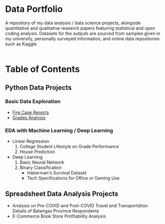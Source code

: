 <h1> Data Portfolio </h1>
A repository of my data analysis / data science projects, alongside quantitative and qualitative research papers featuring statistical and open coding analysis. Datasets for the outputs are sourced from samples given in my university, personally surveyed information, and online data repositories such as Kaggle.
<br /><br />
<h1 id="table-of-contents"> Table of Contents </h1>

<h2>Python Data Projects</h2>

<nav>
<h3> Basic Data Exploration </h3>

<ul>
  <li><a href="Python Data Projects\Basic Data Exploration\Fire Case Reports\fire_case_reports.md">Fire Case Reports</a></li>
  <li><a href="Python Data Projects\Basic Data Exploration\Fire Case Reports\grades_analysis.md">Grades Analysis</a></li>
</ul>

<h3> EDA with Machine Learning / Deep Learning </h3>
<ul>
<li>Linear Regression 
  <ol>
    <li>College Student Lifestyle on Grade Performance</li>
    <li>House Prediction</li>
  </ol>
</li>
<li>Deep Learning
  <ol>
    <li>Basic Neural Network</li>
    <li>Binary Classification
      <ul>
        <li>Haberman's Survival Dataset</li>
        <li>Tech Specifications for Office or Gaming Use</li>
      </ul>
    </li>
  </ol>
</li>
</ul>

</nav>

<h2>Spreadsheet Data Analysis Projects</h2>
<nav>
<ul>
  <li>Analysis on Pre-COVID and Post-COVID Travel and Transportation Details of Batangas Province Respondents</li>
  <li>E-Commerce Book Store Profitability Analysis</li>
</ul>
</nav>
